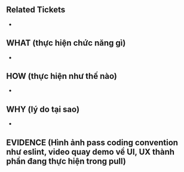 ## Related Tickets
-
## WHAT (thực hiện chức năng gì)
-
## HOW (thực hiện như thế nào)
-
## WHY (lý do tại sao)
-
## EVIDENCE (Hình ảnh pass coding convention như eslint, video quay demo về UI, UX thành phần đang thực hiện trong pull)
